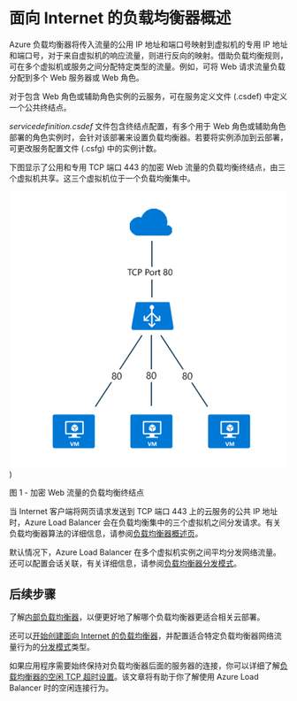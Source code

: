 
<properties
   pageTitle="面向 Internet 的负载均衡器概述 | Azure "
   description="面向 Internet 的负载均衡器及其功能的概述。使用虚拟机和云服务的 Azure 的负载均衡器的工作原理。"
   services="load-balancer"
   documentationCenter="na"
   authors="sdwheeler"
   manager="carmonm"
   editor="tysonn" />  

<tags
   ms.service="load-balancer"
   ms.devlang="na"
   ms.topic="article"
   ms.tgt_pltfrm="na"
   ms.workload="infrastructure-services"
   ms.date="10/24/2016"
   wacn.date="12/05/2016"
   ms.author="sewhee" />


# 面向 Internet 的负载均衡器概述

Azure 负载均衡器将传入流量的公用 IP 地址和端口号映射到虚拟机的专用 IP 地址和端口号，对于来自虚拟机的响应流量，则进行反向的映射。借助负载均衡规则，可在多个虚拟机或服务之间分配特定类型的流量。例如，可将 Web 请求流量负载分配到多个 Web 服务器或 Web 角色。

对于包含 Web 角色或辅助角色实例的云服务，可在服务定义文件 (.csdef) 中定义一个公共终结点。

 *servicedefinition.csdef* 文件包含终结点配置，有多个用于 Web 角色或辅助角色部署的角色实例时，会针对该部署来设置负载均衡器。若要将实例添加到云部署，可更改服务配置文件 (.csfg) 中的实例计数。

下图显示了公用和专用 TCP 端口 443 的加密 Web 流量的负载均衡终结点，由三个虚拟机共享。这三个虚拟机位于一个负载均衡集中。

![公共负载均衡器示例](./media/load-balancer-internet-overview/IC727496.png))

图 1 - 加密 Web 流量的负载均衡终结点

当 Internet 客户端将网页请求发送到 TCP 端口 443 上的云服务的公共 IP 地址时，Azure Load Balancer 会在负载均衡集中的三个虚拟机之间分发请求。有关负载均衡器算法的详细信息，请参阅[负载均衡器概述页](/documentation/articles/load-balancer-overview/#load-balancer-features)。

默认情况下，Azure Load Balancer 在多个虚拟机实例之间平均分发网络流量。还可以配置会话关联，有关详细信息，请参阅[负载均衡器分发模式](/documentation/articles/load-balancer-distribution-mode/)。

## 后续步骤

了解[内部负载均衡器](/documentation/articles/load-balancer-internal-overview/)，以便更好地了解哪个负载均衡器更适合相关云部署。

还可以[开始创建面向 Internet 的负载均衡器](/documentation/articles/load-balancer-get-started-internet-arm-ps/)，并配置适合特定负载均衡器网络流量行为的[分发模式](/documentation/articles/load-balancer-distribution-mode/)类型。

如果应用程序需要始终保持对负载均衡器后面的服务器的连接，你可以详细了解[负载均衡器的空闲 TCP 超时设置](/documentation/articles/load-balancer-tcp-idle-timeout/)。该文章将有助于你了解使用 Azure Load Balancer 时的空闲连接行为。

<!---HONumber=Mooncake_1128_2016-->